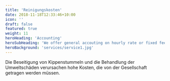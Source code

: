 ```yaml
---
title: 'Reinigungskosten'
date: 2018-11-18T12:33:46+10:00
icon: ''
draft: false
featured: true
weight: 11
heroHeading: 'Accounting'
heroSubHeading: 'We offer general accouting on hourly rate or fixed fee'
heroBackground: 'services/service1.jpg'
---
```


Die Beseitigung von Kippenstummeln und die Behandlung der Umweltschäden verursachen hohe Kosten, die von der Gesellschaft getragen werden müssen.